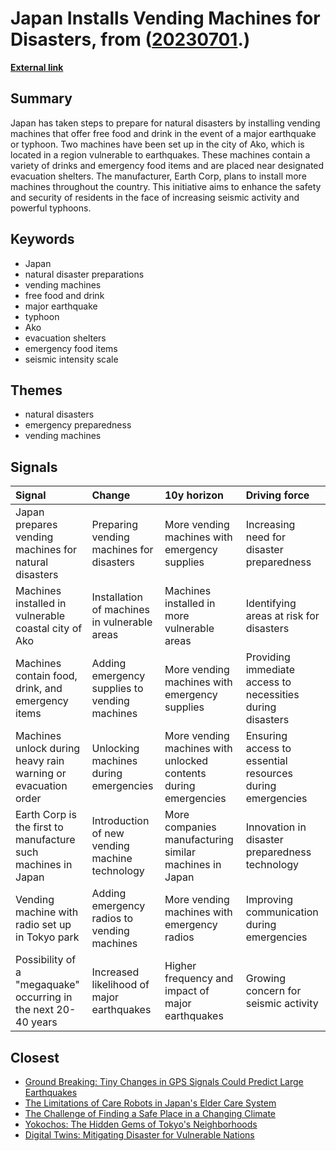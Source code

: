 # __Japan Installs Vending Machines for Disasters__, from ([20230701](https://kghosh.substack.com/p/20230701).)

__[External link](https://www.theguardian.com/world/2023/jun/02/japan-vending-machines-to-automatically-offer-free-food-if-earthquake-hits)__



## Summary

Japan has taken steps to prepare for natural disasters by installing vending machines that offer free food and drink in the event of a major earthquake or typhoon. Two machines have been set up in the city of Ako, which is located in a region vulnerable to earthquakes. These machines contain a variety of drinks and emergency food items and are placed near designated evacuation shelters. The manufacturer, Earth Corp, plans to install more machines throughout the country. This initiative aims to enhance the safety and security of residents in the face of increasing seismic activity and powerful typhoons.

## Keywords

* Japan
* natural disaster preparations
* vending machines
* free food and drink
* major earthquake
* typhoon
* Ako
* evacuation shelters
* emergency food items
* seismic intensity scale

## Themes

* natural disasters
* emergency preparedness
* vending machines

## Signals

| Signal                                                         | Change                                         | 10y horizon                                                     | Driving force                                              |
|:---------------------------------------------------------------|:-----------------------------------------------|:----------------------------------------------------------------|:-----------------------------------------------------------|
| Japan prepares vending machines for natural disasters          | Preparing vending machines for disasters       | More vending machines with emergency supplies                   | Increasing need for disaster preparedness                  |
| Machines installed in vulnerable coastal city of Ako           | Installation of machines in vulnerable areas   | Machines installed in more vulnerable areas                     | Identifying areas at risk for disasters                    |
| Machines contain food, drink, and emergency items              | Adding emergency supplies to vending machines  | More vending machines with emergency supplies                   | Providing immediate access to necessities during disasters |
| Machines unlock during heavy rain warning or evacuation order  | Unlocking machines during emergencies          | More vending machines with unlocked contents during emergencies | Ensuring access to essential resources during emergencies  |
| Earth Corp is the first to manufacture such machines in Japan  | Introduction of new vending machine technology | More companies manufacturing similar machines in Japan          | Innovation in disaster preparedness technology             |
| Vending machine with radio set up in Tokyo park                | Adding emergency radios to vending machines    | More vending machines with emergency radios                     | Improving communication during emergencies                 |
| Possibility of a "megaquake" occurring in the next 20-40 years | Increased likelihood of major earthquakes      | Higher frequency and impact of major earthquakes                | Growing concern for seismic activity                       |

## Closest

* [Ground Breaking: Tiny Changes in GPS Signals Could Predict Large Earthquakes](a00fd810052374121de9c17d5a5d60ac)
* [The Limitations of Care Robots in Japan's Elder Care System](ac120c377b70b80fe25a6cce1d0b7fe6)
* [The Challenge of Finding a Safe Place in a Changing Climate](efa36dc9bd5ddc890866d4ab1e68e71f)
* [Yokochos: The Hidden Gems of Tokyo's Neighborhoods](81bce8483d29b043747e3f6a32895c7f)
* [Digital Twins: Mitigating Disaster for Vulnerable Nations](6cda4e5df8f06f435569a210fe99f376)